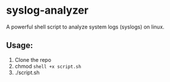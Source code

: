 # syslog-analyzer

A powerful shell script to analyze system logs (syslogs) on linux.

## Usage:
1. Clone the repo
1. chmod ```shell +x script.sh```
1. ./script.sh
